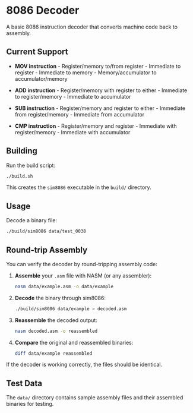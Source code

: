 # 8086 Decoder

A basic 8086 instruction decoder that converts machine code back to assembly.

## Current Support

-   **MOV instruction**     - Register/memory to/from register
                            - Immediate to register
                            - Immediate to memory
                            - Memory/accumulator to accumulator/memory

-   **ADD instruction**     - Register/memory with register to either
                            - Immediate to register/memory
                            - Immediate to accumulator

-   **SUB instruction**     - Register/memory and register to either
                            - Immediate from register/memory
                            - Immediate from accumulator

-   **CMP instruction**     - Register/memory and register
                            - Immediate with register/memory
                            - Immediate with accumulator

## Building

Run the build script:
```bash
./build.sh
```
This creates the  `sim8086`  executable in the  `build/`  directory.

## Usage

Decode a binary file:
```bash
./build/sim8086 data/test_0038
```

## Round-trip Assembly

You can verify the decoder by round-tripping assembly code:

1.  **Assemble**  your  `.asm`  file with NASM (or any assembler):
    ```bash
    nasm data/example.asm -o data/example
    ```

2.  **Decode**  the binary through sim8086:
    ```bash
    ./build/sim8086 data/example > decoded.asm
    ```

3.  **Reassemble**  the decoded output:
    ```bash
    nasm decoded.asm -o reassembled
    ```

4.  **Compare**  the original and reassembled binaries:
    ```bash
    diff data/example reassembled
    ```

If the decoder is working correctly, the files should be identical.

## Test Data

The  `data/`  directory contains sample assembly files and their assembled binaries for testing.
